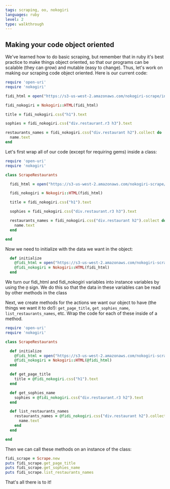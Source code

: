 ```yaml
---
tags: scraping, oo, nokogiri
languages: ruby
level: 2
type: walkthrough
---
```


## Making your code object oriented

We've learned how to do basic scraping, but remember that in ruby it's best practice to make things object oriented, so that our programs can be scalable (they can grow) and mutable (easy to change). Thus, let's work on making our scraping code object oriented. Here is our current code:

```ruby
require 'open-uri'
require 'nokogiri'

fidi_html = open("https://s3-us-west-2.amazonaws.com/nokogiri-scrape/index.html")

fidi_nokogiri = Nokogiri::HTML(fidi_html)

title = fidi_nokogiri.css("h1").text

sophies = fidi_nokogiri.css("div.restaurant.r3 h3").text

restaurants_names = fidi_nokogiri.css("div.restaurant h2").collect do | name|
  name.text
end

```

Let's first wrap all of our code (except for requiring gems) inside a class:

```ruby
require 'open-uri'
require 'nokogiri'

class ScrapeRestaurants

  fidi_html = open("https://s3-us-west-2.amazonaws.com/nokogiri-scrape/index.html")

  fidi_nokogiri = Nokogiri::HTML(fidi_html)

  title = fidi_nokogiri.css("h1").text

  sophies = fidi_nokogiri.css("div.restaurant.r3 h3").text

  restaurants_names = fidi_nokogiri.css("div.restaurant h2").collect do | name|
    name.text
  end

end

```

Now we need to initialize with the data we want in the object:

```ruby
  def initialize
    @fidi_html = open("https://s3-us-west-2.amazonaws.com/nokogiri-scrape/index.html")
    @fidi_nokogiri = Nokogiri::HTML(fidi_html)
  end
```
We turn our fidi_html and fidi_nokogiri variables into instance variables by using the `@` sign. We do this so that the data in these variables can be read by other methods in the class

Next, we create methods for the actions we want our object to have (the things we want it to do!): `get_page_title`, `get_sophies_name`, `list_restaurants_names`, etc. Wrap the code for each of these inside of a method. 

```ruby
require 'open-uri'
require 'nokogiri'

class ScrapeRestaurants

  def initialize
    @fidi_html = open("https://s3-us-west-2.amazonaws.com/nokogiri-scrape/index.html")
    @fidi_nokogiri = Nokogiri::HTML(@fidi_html)
  end

  def get_page_title
    title = @fidi_nokogiri.css("h1").text
  end

  def get_sophies_name
    sophies = @fidi_nokogiri.css("div.restaurant.r3 h2").text
  end

  def list_restaurants_names
    restaurants_names = @fidi_nokogiri.css("div.restaurant h2").collect do |name|
      name.text
    end
  end

end
```

Then we can call these methods on an instance of the class:

```ruby
fidi_scrape = Scrape.new
puts fidi_scrape.get_page_title
puts fidi_scrape.get_sophies_name
puts fidi_scrape.list_restaurants_names

```
That's all there is to it!


